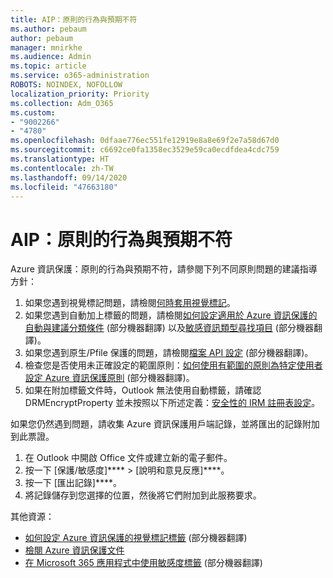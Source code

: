 ```yaml
---
title: AIP：原則的行為與預期不符
ms.author: pebaum
author: pebaum
manager: mnirkhe
ms.audience: Admin
ms.topic: article
ms.service: o365-administration
ROBOTS: NOINDEX, NOFOLLOW
localization_priority: Priority
ms.collection: Adm_O365
ms.custom:
- "9002266"
- "4780"
ms.openlocfilehash: 0dfaae776ec551fe12919e8a8e69f2e7a58d67d0
ms.sourcegitcommit: c6692ce0fa1358ec3529e59ca0ecdfdea4cdc759
ms.translationtype: HT
ms.contentlocale: zh-TW
ms.lasthandoff: 09/14/2020
ms.locfileid: "47663180"
---
```

# <a name="aip-policies-not-behaving-as-expected"></a>AIP：原則的行為與預期不符

Azure 資訊保護：原則的行為與預期不符，請參閱下列不同原則問題的建議指導方針：

1. 如果您遇到視覺標記問題，請檢閱[何時套用視覺標記](https://docs.microsoft.com/azure/information-protection/configure-policy-markings#when-visual-markings-are-applied)。
2. 如果您遇到自動加上標籤的問題，請檢閱[如何設定適用於 Azure 資訊保護的自動與建議分類條件](https://docs.microsoft.com/azure/information-protection/configure-policy-classification) (部分機器翻譯) 以及[敏感資訊類型尋找項目](https://docs.microsoft.com/microsoft-365/compliance/sensitive-information-type-entity-definitions) (部分機器翻譯)。
3. 如果您遇到原生/Pfile 保護的問題，請檢閱[檔案 API 設定](https://docs.microsoft.com/azure/information-protection/develop/file-api-configuration) (部分機器翻譯)。
4. 檢查您是否使用未正確設定的範圍原則：[如何使用有範圍的原則為特定使用者設定 Azure 資訊保護原則](https://docs.microsoft.com/azure/information-protection/configure-policy-scope) (部分機器翻譯)。
5. 如果在附加標籤文件時，Outlook 無法使用自動標籤，請確認 DRMEncryptProperty 並未按照以下所述定義：[安全性的 IRM 註冊表設定](https://docs.microsoft.com/deployoffice/security/protect-sensitive-messages-and-documents-by-using-irm-in-office#office-2016-irm-registry-key-options)。

如果您仍然遇到問題，請收集 Azure 資訊保護用戶端記錄，並將匯出的記錄附加到此票證。

1. 在 Outlook 中開啟 Office 文件或建立新的電子郵件。
2. 按一下 [保護/敏感度]****  >  [說明和意見反應]****。
3. 按一下 [匯出記錄]****。
4. 將記錄儲存到您選擇的位置，然後將它們附加到此服務要求。

其他資源：

- [如何設定 Azure 資訊保護的視覺標記標籤](https://docs.microsoft.com/azure/information-protection/configure-policy-markings) (部分機器翻譯)
- [檢閱 Azure 資訊保護文件](https://docs.microsoft.com/azure/information-protection/what-is-information-protection)
- [在 Microsoft 365 應用程式中使用敏感度標籤](https://docs.microsoft.com/microsoft-365/compliance/sensitivity-labels-office-apps) (部分機器翻譯)

